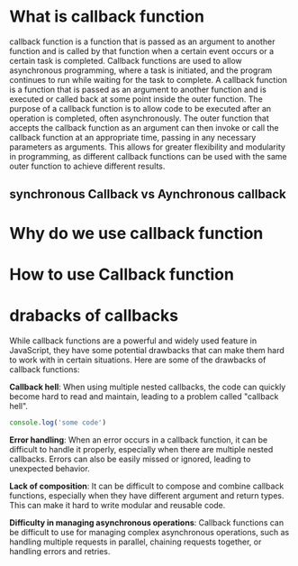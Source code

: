 
# What is callback function 

 callback function is a function that is passed as an argument to another function and is called by that function when a certain event occurs or a certain task is completed. Callback functions are used to allow asynchronous programming, where a task is initiated, and the program continues to run while waiting for the task to complete.
A callback function is a function that is passed as an argument to another function and is executed or called back at some point inside the outer function. The purpose of a callback function is to allow code to be executed after an operation is completed, often asynchronously. The outer function that accepts the callback function as an argument can then invoke or call the callback function at an appropriate time, passing in any necessary parameters as arguments. This allows for greater flexibility and modularity in programming, as different callback functions can be used with the same outer function to achieve different results.
## synchronous Callback vs Aynchronous callback



# Why do we use callback function 


# How to use Callback function


# drabacks of callbacks

While callback functions are a powerful and widely used feature in JavaScript, they have some potential drawbacks that can make them hard to work with in certain situations. Here are some of the drawbacks of callback functions:

**Callback hell**: When using multiple nested callbacks, the code can quickly become hard to read and maintain, leading to a problem called "callback hell". 

```js
console.log('some code')
```
**Error handling**: When an error occurs in a callback function, it can be difficult to handle it properly, especially when there are multiple nested callbacks. Errors can also be easily missed or ignored, leading to unexpected behavior.
<!-- 
 For example: getData(function(data) { // ... }, function(error) { // ... });  -->

 **Lack of composition**: It can be difficult to compose and combine callback functions, especially when they have different argument and return types. This can make it hard to write modular and reusable code.

**Difficulty in managing asynchronous operations**: Callback functions can be difficult to use for managing complex asynchronous operations, such as handling multiple requests in parallel, chaining requests together, or handling errors and retries.
